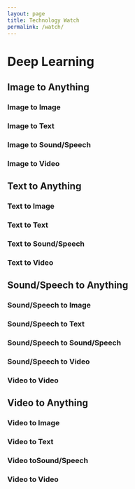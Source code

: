```yaml
---
layout: page
title: Technology Watch
permalink: /watch/
---
```


# Deep Learning


## Image to Anything

### Image to Image

### Image to Text

### Image to Sound/Speech

### Image to Video


## Text to Anything

### Text to Image

### Text to Text

### Text to Sound/Speech

### Text to Video


## Sound/Speech to Anything

### Sound/Speech to Image

### Sound/Speech to Text

### Sound/Speech to Sound/Speech

### Sound/Speech to Video


### Video to Video

## Video to Anything

### Video to Image

### Video to Text

### Video toSound/Speech

### Video to Video

